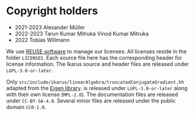 
# Copyright holders

- 2021-2023 Alexander Müller
- 2022-2023 Tarun Kumar Mitruka Vinod Kumar Mitruka
- 2022      Tobias Willmann

We use [REUSE software](https://reuse.software/) to manage our licenses.
All licenses reside in the folder `LICENSES`.
Each source file here has the corresponding header for license information.
The Ikarus source and header files are released under `LGPL-3.0-or-later`.

Only `src/include/ikarus/linearAlgebra/truncatedConjugateGradient.hh` adapted from 
the [Eigen library](https://eigen.tuxfamily.org/index.php?title=Main_Page).
is released under `LGPL-3.0-or-later` along with their own license (`MPL-2.0`).
The documentation files are released under `CC-BY-SA-4.0`.
Several minor files are released under the public domain `CC0-1.0`.
